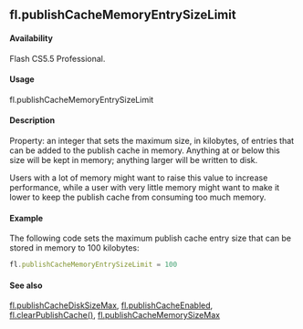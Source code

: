 ## fl.publishCacheMemoryEntrySizeLimit

#### Availability

Flash CS5.5 Professional.

#### Usage

fl.publishCacheMemoryEntrySizeLimit

#### Description

Property: an integer that sets the maximum size, in kilobytes, of entries that can be added to the publish cache in memory. Anything at or below this size will be kept in memory; anything larger will be written to disk.

Users with a lot of memory might want to raise this value to increase performance, while a user with very little memory might want to make it lower to keep the publish cache from consuming too much memory.

#### Example

The following code sets the maximum publish cache entry size that can be stored in memory to 100 kilobytes:
```javascript
fl.publishCacheMemoryEntrySizeLimit = 100

```
#### See also

[fl.publishCacheDiskSizeMax](../flash_object_(fl)/fl50.md),  [fl.publishCacheEnabled](../flash_object_(fl)/fl51.md),  [fl.clearPublishCache()](../flash_object_(fl)/fl5.md),  [fl.publishCacheMemorySizeMax](../flash_object_(fl)/fl53.md)

<span id="fl.publishCacheMemorySizeMax" class="anchor"></span>
